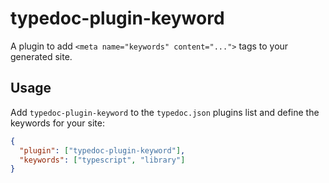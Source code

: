# typedoc-plugin-keyword

A plugin to add `<meta name="keywords" content="...">` tags to your generated site.

## Usage

Add `typedoc-plugin-keyword` to the `typedoc.json` plugins list and define the keywords for your site:

```json
{
  "plugin": ["typedoc-plugin-keyword"],
  "keywords": ["typescript", "library"]
}
```
